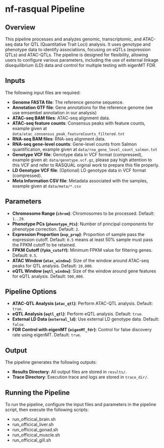# nf-rasqual Pipeline

## Overview

This pipeline processes and analyzes genomic, transcriptomic, and ATAC-seq data for QTL (Quantitative Trait Loci) analysis. It uses genotype and phenotype data to identify associations, focusing on eQTLs (expression QTLs) and ATAC-QTLs. The pipeline is designed for flexibility, allowing users to configure various parameters, including the use of external linkage disequilibrium (LD) data and control for multiple testing with eigenMT FDR.

## Inputs

The following input files are required:

- **Genome FASTA file**: The reference genome sequence.
- **Annotation GTF file**: Gene annotations for the reference genome (we use emsembel annotation in our analysis)
- **ATAC-seq BAM files**: ATAC-seq alignment data.
- **ATAC-seq feature counts**: Consensus peaks with feature counts, example given at `data/atac_consensus_peak_featureCounts_filtered.txt`
- **RNA-seq BAM files**: RNA-seq alignment data.
- **RNA-seq gene-level counts**: Gene-level counts from Salmon quantification, example given at `data/rna_gene_level_count_salmon.txt`
- **Genotype VCF file**: Genotype data in VCF format (compressed), example given at: `data/genotype.vcf.gz`, please pay high attention to this VCF and refer to RASQUAL orginal work to prepare this file properly.
- **LD Genotype VCF file**: (Optional) LD genotype data in VCF format (compressed).
- **Meta Information CSV file**: Metadata associated with the samples, example given at `data/meta/*.csv`


## Parameters

- **Chromosome Range (`chrom`)**: Chromosomes to be processed. Default: `1..29`.
- **Phenotype PCs (`phenotype_PCs`)**: Number of principal components for phenotype correction. Default: `2`.
- **Expression Proportion (`exp_prop`)**: Proportion of sample pass the expression cutoff. Default: `0.5` means at least 50% sample must pass the FPKM cutoff to be retained.
- **FPKM Cutoff (`fpkm_cutoff`)**: Minimum FPKM value for filtering genes. Default: `0.5`.
- **ATAC Window (`atac_window`)**: Size of the window around ATAC-seq peaks for QTL analysis. Default: `10,000`.
- **eQTL Window (`eqtl_window`)**: Size of the window around gene features for eQTL analysis. Default: `500,000`.

## Pipeline Options

- **ATAC-QTL Analysis (`atac_qtl`)**: Perform ATAC-QTL analysis. Default: `true`.
- **eQTL Analysis (`eqtl_qtl`)**: Perform eQTL analysis. Default: `true`.
- **External LD Data (`external_ld`)**: Use external LD genotype data. Default: `false`.
- **FDR Control with eigenMT (`eigenMT_fdr`)**: Control for false discovery rate using eigenMT. Default: `true`.

## Output

The pipeline generates the following outputs:

- **Results Directory**: All output files are stored in `results/`.
- **Trace Directory**: Execution trace and logs are stored in `trace_dir/`.

## Running the Pipeline

To run the pipeline, configure the input files and parameters in the pipeline script, then execute the following scripts:

- run_officical_brain.sh
- run_officical_liver.sh
- run_officical_gonad.sh
- run_officical_muscle.sh
- run_officical_gill.sh
